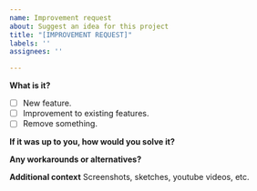 ```yaml
---
name: Improvement request
about: Suggest an idea for this project
title: "[IMPROVEMENT REQUEST]"
labels: ''
assignees: ''

---
```


**What is it?**
- [ ] New feature.
- [ ] Improvement to existing features.
- [ ] Remove something.

**If it was up to you, how would you solve it?**

**Any workarounds or alternatives?**

**Additional context**
Screenshots, sketches, youtube videos, etc.
